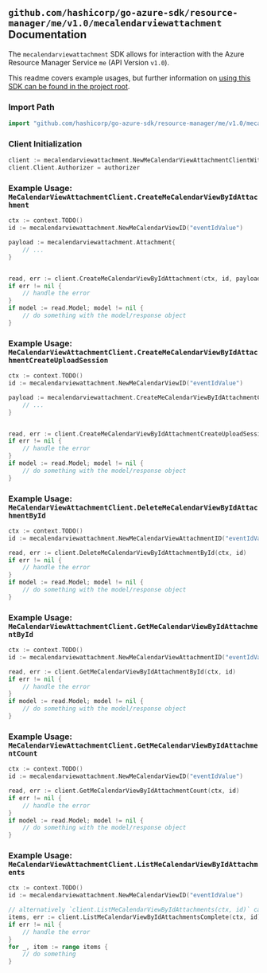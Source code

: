 
## `github.com/hashicorp/go-azure-sdk/resource-manager/me/v1.0/mecalendarviewattachment` Documentation

The `mecalendarviewattachment` SDK allows for interaction with the Azure Resource Manager Service `me` (API Version `v1.0`).

This readme covers example usages, but further information on [using this SDK can be found in the project root](https://github.com/hashicorp/go-azure-sdk/tree/main/docs).

### Import Path

```go
import "github.com/hashicorp/go-azure-sdk/resource-manager/me/v1.0/mecalendarviewattachment"
```


### Client Initialization

```go
client := mecalendarviewattachment.NewMeCalendarViewAttachmentClientWithBaseURI("https://management.azure.com")
client.Client.Authorizer = authorizer
```


### Example Usage: `MeCalendarViewAttachmentClient.CreateMeCalendarViewByIdAttachment`

```go
ctx := context.TODO()
id := mecalendarviewattachment.NewMeCalendarViewID("eventIdValue")

payload := mecalendarviewattachment.Attachment{
	// ...
}


read, err := client.CreateMeCalendarViewByIdAttachment(ctx, id, payload)
if err != nil {
	// handle the error
}
if model := read.Model; model != nil {
	// do something with the model/response object
}
```


### Example Usage: `MeCalendarViewAttachmentClient.CreateMeCalendarViewByIdAttachmentCreateUploadSession`

```go
ctx := context.TODO()
id := mecalendarviewattachment.NewMeCalendarViewID("eventIdValue")

payload := mecalendarviewattachment.CreateMeCalendarViewByIdAttachmentCreateUploadSessionRequest{
	// ...
}


read, err := client.CreateMeCalendarViewByIdAttachmentCreateUploadSession(ctx, id, payload)
if err != nil {
	// handle the error
}
if model := read.Model; model != nil {
	// do something with the model/response object
}
```


### Example Usage: `MeCalendarViewAttachmentClient.DeleteMeCalendarViewByIdAttachmentById`

```go
ctx := context.TODO()
id := mecalendarviewattachment.NewMeCalendarViewAttachmentID("eventIdValue", "attachmentIdValue")

read, err := client.DeleteMeCalendarViewByIdAttachmentById(ctx, id)
if err != nil {
	// handle the error
}
if model := read.Model; model != nil {
	// do something with the model/response object
}
```


### Example Usage: `MeCalendarViewAttachmentClient.GetMeCalendarViewByIdAttachmentById`

```go
ctx := context.TODO()
id := mecalendarviewattachment.NewMeCalendarViewAttachmentID("eventIdValue", "attachmentIdValue")

read, err := client.GetMeCalendarViewByIdAttachmentById(ctx, id)
if err != nil {
	// handle the error
}
if model := read.Model; model != nil {
	// do something with the model/response object
}
```


### Example Usage: `MeCalendarViewAttachmentClient.GetMeCalendarViewByIdAttachmentCount`

```go
ctx := context.TODO()
id := mecalendarviewattachment.NewMeCalendarViewID("eventIdValue")

read, err := client.GetMeCalendarViewByIdAttachmentCount(ctx, id)
if err != nil {
	// handle the error
}
if model := read.Model; model != nil {
	// do something with the model/response object
}
```


### Example Usage: `MeCalendarViewAttachmentClient.ListMeCalendarViewByIdAttachments`

```go
ctx := context.TODO()
id := mecalendarviewattachment.NewMeCalendarViewID("eventIdValue")

// alternatively `client.ListMeCalendarViewByIdAttachments(ctx, id)` can be used to do batched pagination
items, err := client.ListMeCalendarViewByIdAttachmentsComplete(ctx, id)
if err != nil {
	// handle the error
}
for _, item := range items {
	// do something
}
```
